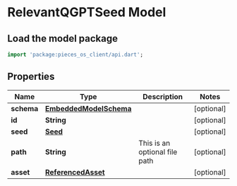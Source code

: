 # RelevantQGPTSeed Model

## Load the model package
```dart
import 'package:pieces_os_client/api.dart';
```

## Properties
Name | Type | Description | Notes
------------ | ------------- | ------------- | -------------
**schema** | [**EmbeddedModelSchema**](EmbeddedModelSchema) |  | [optional] 
**id** | **String** |  | [optional] 
**seed** | [**Seed**](Seed) |  | [optional] 
**path** | **String** | This is an optional file path | [optional] 
**asset** | [**ReferencedAsset**](ReferencedAsset) |  | [optional] 




